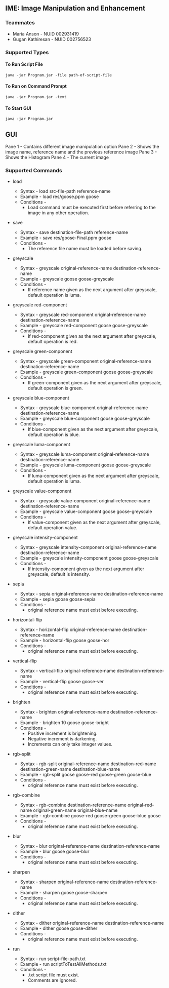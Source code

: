 ## IME: Image Manipulation and Enhancement

###  Teammates
* Maria Anson - NUID 002931419
* Gugan Kathiresan - NUID 002756523


### Supported Types

#### To Run Script File
    java -jar Program.jar -file path-of-script-file
#### To Run on Command Prompt
    java -jar Program.jar -text 
#### To Start GUI
    java -jar Program.jar 

## GUI
Pane 1 - Contains different image manipulation option
Pane 2 - Shows the image name, reference name and the previous reference image
Pane 3 - Shows the Histogram
Pane 4 - The current image

### Supported Commands

* load 
  * Syntax - load src-file-path reference-name
  * Example - load res/goose.ppm goose
  * Conditions - 
    * Load command must be executed first before referring to the image in any other 
    operation.

* save
    * Syntax - save destination-file-path reference-name
    * Example - save res/goose-Final.ppm goose
    * Conditions -
        * The reference file name must be loaded before saving.
* greyscale
  * Syntax - greyscale original-reference-name destination-reference-name
  * Example - greyscale goose goose-greyscale
  * Conditions -
    * If reference name given as the next argument after greyscale, default operation is luma.
* greyscale red-component
  * Syntax - greyscale red-component original-reference-name destination-reference-name
  * Example - greyscale red-component goose goose-greyscale
  * Conditions -
      * If red-component given as the next argument after greyscale, default operation is red.
* greyscale green-component
  * Syntax - greyscale green-component original-reference-name destination-reference-name
  * Example - greyscale green-component goose goose-greyscale
  * Conditions -
      * If green-component given as the next argument after greyscale, default operation is green.
* greyscale blue-component
    * Syntax - greyscale blue-component original-reference-name destination-reference-name
    * Example - greyscale blue-component goose goose-greyscale
    * Conditions -
        * If blue-component given as the next argument after greyscale, default operation is blue.
* greyscale luma-component
    * Syntax - greyscale luma-component original-reference-name destination-reference-name
    * Example - greyscale luma-component goose goose-greyscale
    * Conditions -
        * If luma-component given as the next argument after greyscale, default operation is luma.
* greyscale value-component
    * Syntax - greyscale value-component original-reference-name destination-reference-name
    * Example - greyscale value-component goose goose-greyscale
    * Conditions -
        * If value-component given as the next argument after greyscale, default operation value.
* greyscale intensity-component
    * Syntax - greyscale intensity-component original-reference-name destination-reference-name
    * Example - greyscale intensity-component goose goose-greyscale
    * Conditions -
        * If intensity-component given as the next argument after greyscale, default is intensity.
* sepia
    * Syntax - sepia original-reference-name destination-reference-name
    * Example - sepia goose goose-sepia
    * Conditions -
        * original reference name must exist before executing.
* horizontal-flip
    * Syntax - horizontal-flip original-reference-name destination-reference-name
    * Example - horizontal-flip goose goose-hor
    * Conditions -
        * original reference name must exist before executing.
* vertical-flip
    * Syntax - vertical-flip original-reference-name destination-reference-name
    * Example - vertical-flip goose goose-ver
    * Conditions -
        * original reference name must exist before executing.
* brighten
    * Syntax - brighten original-reference-name destination-reference-name
    * Example - brighten 10 goose goose-bright
    * Conditions -
        * Positive increment is brightening.
        * Negative increment is darkening.
        * Increments can only take integer values.
* rgb-split
    * Syntax - rgb-split original-reference-name destination-red-name destination-green-name
      destination-blue-name
    * Example - rgb-split goose goose-red goose-green goose-blue
    * Conditions -
        * original reference name must exist before executing.
* rgb-combine
    * Syntax - rgb-combine destination-reference-name original-red-name original-green-name
      original-blue-name
    * Example - rgb-combine goose-red goose-green goose-blue goose
    * Conditions -
        * original reference name must exist before executing.
* blur
    * Syntax - blur original-reference-name destination-reference-name
    * Example - blur goose goose-blur
    * Conditions -
        * original reference name must exist before executing.
* sharpen
    * Syntax - sharpen original-reference-name destination-reference-name
    * Example - sharpen goose goose-sharpen
    * Conditions -
        * original reference name must exist before executing.
* dither
    * Syntax - dither original-reference-name destination-reference-name
    * Example - dither goose goose-dither
    * Conditions -
        * original reference name must exist before executing.
* run
    * Syntax - run script-file-path.txt
    * Example - run scriptToTestAllMethods.txt
    * Conditions -
        * .txt script file must exist.
        * Comments are ignored.